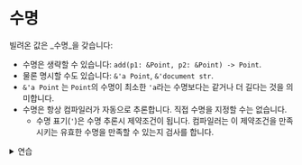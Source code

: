 # 수명

빌려온 값은 _수명_을 갖습니다:

* 수명은 생략할 수 있습니다: `add(p1: &Point, p2: &Point) -> Point`.
* 물론 명시할 수도 있습니다: `&'a Point`, `&'document str`.
* `&'a Point` 는 `Point`의 수명이 최소한 `'a`라는 수명보다는 같거나 더 길다는 것을 의미합니다.
* 수명은 항상 컴파일러가 자동으로 추론합니다. 직접 수명을 지정할 수는 없습니다.
  * 수명 표기(`'`)은 수명 추론시 제약조건이 됩니다. 컴파일러는 이 제약조건을 만족시키는 유효한 수명을 만족할 수 있는지 검사를 합니다.



<details>

<summary>연습</summary>

* [Rust by Example의 수명 생략 예제](https://doc.rust-lang.org/rust-by-example/scope/lifetime/elision.html)를 살펴보세요.&#x20;

</details>
